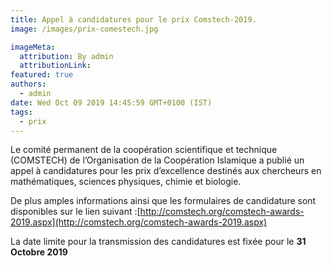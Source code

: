 ```yaml
---
title: Appel à candidatures pour le prix Comstech-2019.
image: /images/prix-comestech.jpg

imageMeta:
  attribution: By admin
  attributionLink:
featured: true
authors:
  - admin
date: Wed Oct 09 2019 14:45:59 GMT+0100 (IST)
tags:
  - prix
---
```

Le comité permanent de la coopération scientifique et technique (COMSTECH) de l’Organisation de la Coopération Islamique a publié un appel à candidatures pour les prix d’excellence destinés aux chercheurs en mathématiques, sciences physiques, chimie et biologie.

De plus amples informations ainsi que les formulaires de candidature sont disponibles sur le lien suivant :[http://comstech.org/comstech-awards-2019.aspx](http://comstech.org/comstech-awards-2019.aspx)

La date limite pour la transmission des candidatures est fixée pour le **31 Octobre 2019**

